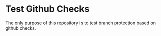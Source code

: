 # Test Github Checks

The only purpose of this repository is to test branch protection based
on github checks.
